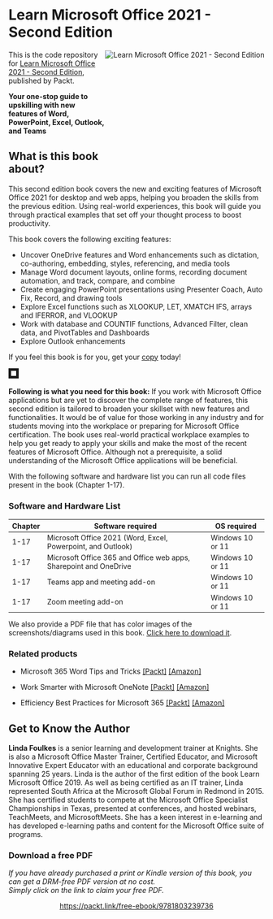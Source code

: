 # Learn Microsoft Office 2021 - Second Edition

<a href="https://www.packtpub.com/product/learn-microsoft-office-2021-second-edition/9781803239736?utm_source=github&utm_medium=repository&utm_campaign=9781803239736"><img src="https://static.packt-cdn.com/products/9781803239736/cover/smaller" alt="Learn Microsoft Office 2021 - Second Edition" height="256px" align="right"></a>

This is the code repository for [Learn Microsoft Office 2021 - Second Edition](https://www.packtpub.com/product/learn-microsoft-office-2021-second-edition/9781803239736?utm_source=github&utm_medium=repository&utm_campaign=9781803239736), published by Packt.

**Your one-stop guide to upskilling with new features of Word, PowerPoint, Excel, Outlook, and Teams**

## What is this book about?
This second edition book covers the new and exciting features of Microsoft Office 2021 for desktop and web apps, helping you broaden the skills from the previous edition. Using real-world experiences, this book will guide you through practical examples that set off your thought process to boost productivity. 

This book covers the following exciting features:
* Uncover OneDrive features and Word enhancements such as dictation, co-authoring, embedding, styles, referencing, and media tools
* Manage Word document layouts, online forms, recording document automation, and track, compare, and combine
* Create engaging PowerPoint presentations using Presenter Coach, Auto Fix, Record, and drawing tools
* Explore Excel functions such as XLOOKUP, LET, XMATCH IFS, arrays and IFERROR, and VLOOKUP
* Work with database and COUNTIF functions, Advanced Filter, clean data, and PivotTables and Dashboards
* Explore Outlook enhancements

If you feel this book is for you, get your [copy](https://www.amazon.com/dp/1803239735) today!

<a href="https://www.packtpub.com/?utm_source=github&utm_medium=banner&utm_campaign=GitHubBanner"><img src="https://raw.githubusercontent.com/PacktPublishing/GitHub/master/GitHub.png" 
alt="https://www.packtpub.com/" border="5" /></a>

**Following is what you need for this book:**
If you work with Microsoft Office applications but are yet to discover the complete range of features, this second edition is tailored to broaden your skillset with new features and functionalities. It would be of value for those working in any industry and for students moving into the workplace or preparing for Microsoft Office certification. The book uses real-world practical workplace examples to help you get ready to apply your skills and make the most of the recent features of Microsoft Office.
Although not a prerequisite, a solid understanding of the Microsoft Office applications will be beneficial.

With the following software and hardware list you can run all code files present in the book (Chapter 1-17).
### Software and Hardware List
| Chapter | Software required | OS required |
| -------- | ------------------------------------ | ----------------------------------- |
| 1-17 | Microsoft Office 2021 (Word, Excel, Powerpoint, and Outlook) | Windows 10 or 11 |
| 1-17 | Microsoft Office 365 and Office web apps, Sharepoint and OneDrive | Windows 10 or 11 |
| 1-17 | Teams app and meeting add-on | Windows 10 or 11 |
| 1-17 | Zoom meeting add-on | Windows 10 or 11 |

We also provide a PDF file that has color images of the screenshots/diagrams used in this book. [Click here to download it]( https://packt.link/NjcRa).

### Related products
* Microsoft 365 Word Tips and Tricks [[Packt]](https://www.packtpub.com/product/microsoft-365-word-tips-and-tricks/9781800565432?utm_source=github&utm_medium=repository&utm_campaign=9781800565432) [[Amazon]](https://www.amazon.com/dp/1800565437)

* Work Smarter with Microsoft OneNote [[Packt]](https://www.packtpub.com/product/work-smarter-with-microsoft-onenote/9781801075664?utm_source=github&utm_medium=repository&utm_campaign=9781801075664) [[Amazon]](https://www.amazon.com/dp/1801075662)

* Efficiency Best Practices for Microsoft 365 [[Packt]](https://www.packtpub.com/product/efficiency-best-practices-for-microsoft-365/9781801072267?utm_source=github&utm_medium=repository&utm_campaign=9781801072267) [[Amazon]](https://www.amazon.com/dp/1801072264)

## Get to Know the Author
**Linda Foulkes**
is a senior learning and development trainer at Knights. She is also a Microsoft Office Master Trainer, Certified Educator, and Microsoft Innovative Expert Educator with an educational and corporate background spanning 25 years. Linda is the author of the first edition of the book Learn Microsoft Office 2019. As well as being certified as an IT trainer, Linda represented South Africa at the Microsoft Global Forum in Redmond in 2015. She has certified students to compete at the Microsoft Office Specialist Championships in Texas, presented at conferences, and hosted webinars, TeachMeets, and MicrosoftMeets. She has a keen interest in e-learning and has developed e-learning paths and content for the Microsoft Office suite of programs.
### Download a free PDF

 <i>If you have already purchased a print or Kindle version of this book, you can get a DRM-free PDF version at no cost.<br>Simply click on the link to claim your free PDF.</i>
<p align="center"> <a href="https://packt.link/free-ebook/9781803239736">https://packt.link/free-ebook/9781803239736 </a> </p>